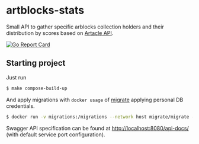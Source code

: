 # artblocks-stats

Small API to gather specific arblocks collection holders and their distribution by scores based on [Artacle API](https://artacle.github.io/api-docs/).

[![Go Report Card](https://goreportcard.com/badge/github.com/zd4rova/artblocks-stats)](https://goreportcard.com/report/github.com/zd4rova/artblocks-stats)

## Starting project
Just run
```bash
$ make compose-build-up
```
And apply migrations with `docker usage` of [migrate](https://github.com/golang-migrate/migrate) applying personal DB credentials.
```bash
$ docker run -v migrations:/migrations --network host migrate/migrate -path=/migrations/ -database 'postgres://user:pass@localhost:5432/holders?sslmode=disable' up
```
Swagger API specification can be found at [http://localhost:8080/api-docs/](http://localhost:8080/api-docs/) (with default service port configuration).
